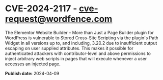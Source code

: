 # CVE-2024-2117 - cve-request@wordfence.com

The Elementor Website Builder – More than Just a Page Builder plugin for WordPress is vulnerable to Stored Cross-Site Scripting via the plugin's Path Widget in all versions up to, and including, 3.20.2 due to insufficient output escaping on user supplied attributes. This makes it possible for authenticated attackers with contributor-level and above permissions to inject arbitrary web scripts in pages that will execute whenever a user accesses an injected page.

**Publish date:** 2024-04-09
